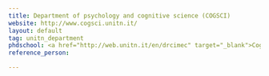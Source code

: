 ```yaml
---
title: Department of psychology and cognitive science (COGSCI)
website: http://www.cogsci.unitn.it/
layout: default
tag: unitn_department
phdschool: <a href="http://web.unitn.it/en/drcimec" target="_blank">Cognitive and Brain Sciences</a>
reference_person: 

---
```


